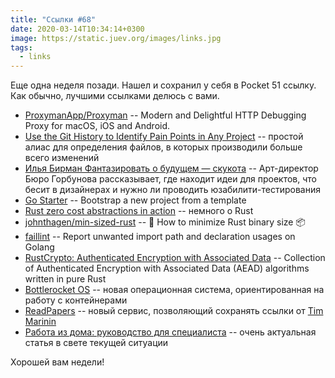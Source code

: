 ```yaml
---
title: "Ссылки #68"
date: 2020-03-14T10:34:14+0300
image: https://static.juev.org/images/links.jpg
tags:
  - links
---
```

Еще одна неделя позади. Нашел и сохранил у себя в Pocket 51 ссылку. Как обычно, лучшими ссылками делюсь с вами.

* [ProxymanApp/Proxyman](https://github.com/ProxymanApp/Proxyman) -- Modern and Delightful HTTP Debugging Proxy for macOS, iOS and Android.
* [Use the Git History to Identify Pain Points in Any Project](https://preslav.me/2020/03/01/use-the-git-history/) -- простой алиас для определения файлов, в которых производили больше всего изменений
* [Илья Бирман Фантазировать о будущем — скукота](https://ktostudent.ru/ilya-birman-part-2/) -- Арт-директор Бюро Горбунова рассказывает, где находит идеи для проектов, что бесит в дизайнерах и нужно ли проводить юзабилити-тестирования
* [Go Starter](https://github.com/adobe/go-starter) -- Bootstrap a new project from a template
* [Rust zero cost abstractions in action](https://idursun.com/posts/rust_zero_cost_abstractions_in_action/) --  немного о Rust
* [johnthagen/min-sized-rust](https://github.com/johnthagen/min-sized-rust) -- 🦀 How to minimize Rust binary size 📦
* [faillint](https://github.com/fatih/faillint) -- Report unwanted import path and declaration usages on Golang
* [RustCrypto: Authenticated Encryption with Associated Data](https://github.com/RustCrypto/AEADs) -- Collection of Authenticated Encryption with Associated Data (AEAD) algorithms written in pure Rust
* [Bottlerocket OS](https://github.com/bottlerocket-os/bottlerocket) -- новая операционная система, ориентированная на работу с контейнерами
* [ReadPapers](https://readpapers.net) -- новый сервис, позволяющий сохранять ссылки от [Tim Marinin](https://marinintim.com/)
* [Работа из дома: руководство для специалиста](https://vc.ru/hr/111879-rabota-iz-doma-rukovodstvo-dlya-specialista) -- очень актуальная статья в свете текущей ситуации

Хорошей вам недели!
